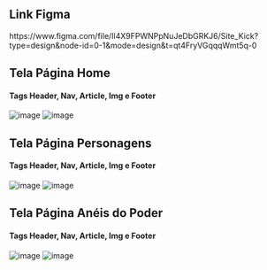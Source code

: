 <h2>Link Figma</h2>
https://www.figma.com/file/Il4X9FPWNPpNuJeDbGRKJ6/Site_Kick?type=design&node-id=0-1&mode=design&t=qt4FryVGqqqWmt5q-0

<h2>Tela Página Home</h2>
<h4> Tags Header, Nav, Article, Img e Footer</h4>
  
![image](https://github.com/gabrielarebeca/Desafio_UI-UX_Website/assets/110422932/9638736c-e2ee-4558-b581-e7388638dda5)
![image](https://github.com/gabrielarebeca/Desafio_UI-UX_Website/assets/110422932/76dcb862-8f36-499a-9d1d-745ee924f5cd)

<h2>Tela Página Personagens</h2>
<h4> Tags Header, Nav, Article, Img e Footer</h4>
  
![image](https://github.com/gabrielarebeca/Desafio_UI-UX_Website/assets/110422932/9a712933-4d7e-424a-8782-3a021ddd7e34)
![image](https://github.com/gabrielarebeca/Desafio_UI-UX_Website/assets/110422932/b83cee63-103e-42a8-927b-2a3fa97a1d55)

<h2>Tela Página Anéis do Poder</h2>
<h4> Tags Header, Nav, Article, Img e Footer</h4>

![image](https://github.com/gabrielarebeca/Desafio_UI-UX_Website/assets/110422932/df3fbbb8-3eab-42d1-81ae-d0acda50a82f)
![image](https://github.com/gabrielarebeca/Desafio_UI-UX_Website/assets/110422932/062f390e-e89d-4deb-b936-ff10b7d93af7)





